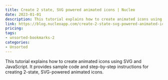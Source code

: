 ```yaml
---
title: Create 2 state, SVG powered animated icons | Nucleo
date: 2023-01-01
description: This tutorial explains how to create animated icons using SVG and JavaScript. It provides sample code and step-by-step instructions for creating 2-state, SVG-powered animated icons.
link: https://blog.nucleoapp.com/create-2-state-svg-powered-animated-icons-76ed19160a7e
pricing: 
tags: 
- unsorted-bookmarks-2 
categories: 
- Unsorted 
---
```


This tutorial explains how to create animated icons using SVG and JavaScript. It provides sample code and step-by-step instructions for creating 2-state, SVG-powered animated icons.